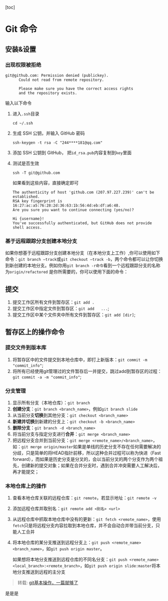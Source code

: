 [toc]

# Git 命令

## 安装&设置

### 出现权限被拒绝

```shell
git@github.com: Permission denied (publickey).
      Could not read from remote repository.

      Please make sure you have the correct access rights
      and the repository exists.
```

输入以下命令

1. 进入`.ssh`目录

   ```shell
   cd ~/.ssh
   ```

2. 生成 SSH 公钥，并输入 GitHub 密码

   ```shell
   ssh-keygen -t rsa -C "244****181@qq.com"
   ```

3. 添加 SSH 公钥到 GitHub， 把`id_rsa.pub`内容复制到`key`里面 

4. 测试是否生效

   ```shell
   ssh -T git@github.com
   ```

   如果看到这些内容，直接确定即可

   ```shell
   The authenticity of host 'github.com (207.97.227.239)' can't be established. 
   RSA key fingerprint is 16:27:ac:a5:76:28:2d:36:63:1b:56:4d:eb:df:a6:48. 
   Are you sure you want to continue connecting (yes/no)?
   
   Hi {username}! 
   You've successfully authenticated, but GitHub does not provide shell access.
   ```

### 基于远程跟踪分支创建本地分支


如果你想基于远程跟踪分支创建本地分支（在本地分支上工作）,你可以使用如下命令：`git branch –track`或`git checkout –track -b`，两个命令都可以让你切换到新创建的本地分支。例如你用`git branch -r命令`看到一个远程跟踪分支的名称为`origin/refactored` 是你所需要的，你可以使用下面的命令： 

## 提交

1. 提交工作区所有文件到暂存区：`git add .`
2. 提交工作区中指定文件到暂存区：`git add   ...`;
3. 提交工作区中某个文件夹中所有文件到暂存区：`git add [dir]`;

## 暂存区上的操作命令

### 提交文件到版本库 

1. 将暂存区中的文件提交到本地仓库中，即打上新版本：`git commit -m "commit_info"`;
2. 将所有已经使用git管理过的文件暂存后一并提交，跳过add到暂存区的过程：`git commit -a -m "commit_info"`;

### 分支管理

1. 显示所有分支（本地仓库）：`git branch`
2. **创建分支**：`git branch <branch_name>`，例如`git branch slide`
3. 从当前分支**切换**到其他分支：`git checkout <branch_name>`
4. **新建并切换**到新建的分支上：`git checkout -b <branch_name>`
5. **删除分支**：`git branch -d <branch_name>`
6. 将当前分支与指定分支进行**合并**：`git merge <branch_name>`
7. 把远程分支合并到当前分支：`git merge <remote_name>/<branch_name>`，如：`git merge origin/master`如果是单线的历史分支不存在任何需要解决的分歧，只是简单的将HEAD指针前移，所以这种合并过程可以称为快进（Fast forward），而如果是历史分支是分叉的，会以当前分叉的两个分支作为两个祖先，创建新的提交对象；如果在合并分支时，遇到合并冲突需要人工解决后，再才能提交；

### 本地仓库上的操作

1. 查看本地仓库关联的远程仓库：`git remote`，若显示地址：`git remote -v`

2. 添加远程仓库并取别名：`git remote add <别名> <url>`

3. 从远程仓库中抓取本地仓库中没有的更新：`git fetch <remote_name>`，使用`fetch`只是将远程分支内容拉取到本地仓库，并不会自动合并带当前分支，只能人工合并

4. 将本地仓库的某分支推送到远程分支上：`git push <remote_name> <branch_name>`，如`git push origin master`。

   如果想将本地分支推送到远程仓库的不同名分支：`git push <remote_name> <local_branch>:<remote_branch>`，如`git push origin slide:master`将本地分支推送到远程的主分支

> 转载: [git基本操作，一篇就够了](https://juejin.im/post/5ae072906fb9a07a9e4ce596)

是是是